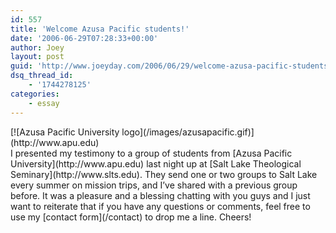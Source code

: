 ```yaml
---
id: 557
title: 'Welcome Azusa Pacific students!'
date: '2006-06-29T07:28:33+00:00'
author: Joey
layout: post
guid: 'http://www.joeyday.com/2006/06/29/welcome-azusa-pacific-students'
dsq_thread_id:
    - '1744278125'
categories:
    - essay
---
```


<div class="rpic">[![Azusa Pacific University logo](/images/azusapacific.gif)](http://www.apu.edu)</div>I presented my testimony to a group of students from [Azusa Pacific University](http://www.apu.edu) last night up at [Salt Lake Theological Seminary](http://www.slts.edu). They send one or two groups to Salt Lake every summer on mission trips, and I’ve shared with a previous group before. It was a pleasure and a blessing chatting with you guys and I just want to reiterate that if you have any questions or comments, feel free to use my [contact form](/contact) to drop me a line. Cheers!